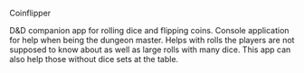 Coinflipper

D&D companion app for rolling dice and flipping coins. Console application for help when being the dungeon master. Helps with rolls the players are not supposed to know about as well as large rolls with many dice. This app can also help those without dice sets at the table.
